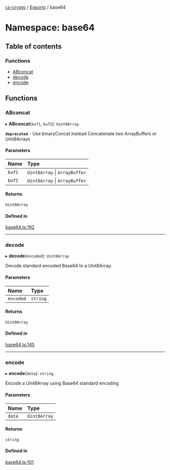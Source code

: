 [cs-crypto](../README.md) / [Exports](../modules.md) / base64

# Namespace: base64

## Table of contents

### Functions

- [ABconcat](base64.md#abconcat)
- [decode](base64.md#decode)
- [encode](base64.md#encode)

## Functions

### ABconcat

▸ **ABconcat**(`buf1`, `buf2`): `Uint8Array`

**`deprecated`** - Use binaryConcat instead
Concatenate two ArrayBuffers or Uint8Arrays

#### Parameters

| Name | Type |
| :------ | :------ |
| `buf1` | `Uint8Array` \| `ArrayBuffer` |
| `buf2` | `Uint8Array` \| `ArrayBuffer` |

#### Returns

`Uint8Array`

#### Defined in

[base64.ts:192](https://github.com/very-amused/cs-crypto/blob/b2c9997/src/base64.ts#L192)

___

### decode

▸ **decode**(`encoded`): `Uint8Array`

Decode standard encoded Base64 to a Uint8Array.

#### Parameters

| Name | Type |
| :------ | :------ |
| `encoded` | `string` |

#### Returns

`Uint8Array`

#### Defined in

[base64.ts:145](https://github.com/very-amused/cs-crypto/blob/b2c9997/src/base64.ts#L145)

___

### encode

▸ **encode**(`data`): `string`

Encode a Uint8Array using Base64 standard encoding

#### Parameters

| Name | Type |
| :------ | :------ |
| `data` | `Uint8Array` |

#### Returns

`string`

#### Defined in

[base64.ts:101](https://github.com/very-amused/cs-crypto/blob/b2c9997/src/base64.ts#L101)

